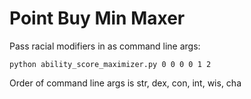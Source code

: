 # Point Buy Min Maxer

Pass racial modifiers in as command line args:

```
python ability_score_maximizer.py 0 0 0 0 1 2
```

Order of command line args is str, dex, con, int, wis, cha
